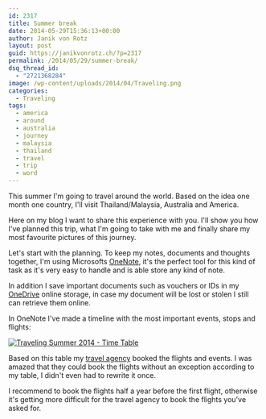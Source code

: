 ```yaml
---
id: 2317
title: Summer break
date: 2014-05-29T15:36:13+00:00
author: Janik von Rotz
layout: post
guid: https://janikvonrotz.ch/?p=2317
permalink: /2014/05/29/summer-break/
dsq_thread_id:
  - "2721368284"
image: /wp-content/uploads/2014/04/Traveling.png
categories:
  - Traveling
tags:
  - america
  - around
  - australia
  - journey
  - malaysia
  - thailand
  - travel
  - trip
  - word
---
```

This summer I'm going to travel around the world. Based on the idea one month one country, I'll visit Thailand/Malaysia, Australia and America.

Here on my blog I want to share this experience with you. I'll show you how I've planned this trip, what I'm going to take with me and finally share my most favourite pictures of this journey.
<!--more-->
Let's start with the planning. To keep my notes, documents and thoughts together, I'm using Microsofts [OneNote](http://www.onenote.com/), it's the perfect tool for this kind of task as it's very easy to handle and is able store any kind of note.

In addition I save important documents such as vouchers or IDs in my [OneDrive](https://onedrive.live.com/) online storage, in case my document will be lost or stolen I still can retrieve them online.

In OneNote I've made a timeline with the most important events, stops and flights:

<a href="https://janikvonrotz.ch/wp-content/uploads/2014/05/Traveling-Summer-2014-Time-Table.png">![Traveling Summer 2014 - Time Table](https://janikvonrotz.ch/wp-content/uploads/2014/05/Traveling-Summer-2014-Time-Table.png)</a>

Based on this table my [travel agency](http://www.statravel.com/) booked the flights and events. I was amazed that they could book the flights without an exception according to my table, I didn't even had to rewrite it once.

I recommend to book the flights half a year before the first flight, otherwise it's getting more difficult for the travel agency to book the flights you've asked for.